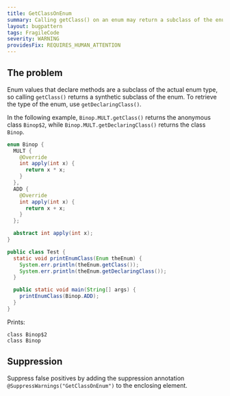 ```yaml
---
title: GetClassOnEnum
summary: Calling getClass() on an enum may return a subclass of the enum type
layout: bugpattern
tags: FragileCode
severity: WARNING
providesFix: REQUIRES_HUMAN_ATTENTION
---
```


<!--
*** AUTO-GENERATED, DO NOT MODIFY ***
To make changes, edit the @BugPattern annotation or the explanation in docs/bugpattern.
-->

## The problem
Enum values that declare methods are a subclass of the actual enum type, so
calling `getClass()` returns a synthetic subclass of the enum. To retrieve the
type of the enum, use `getDeclaringClass()`.

In the following example, `Binop.MULT.getClass()` returns the anonymous class
`Binop$2`, while `Binop.MULT.getDeclaringClass()` returns the class `Binop`.

```java
enum Binop {
  MULT {
    @Override
    int apply(int x) {
      return x * x;
    }
  },
  ADD {
    @Override
    int apply(int x) {
      return x + x;
    }
  };

  abstract int apply(int x);
}
```

```java
public class Test {
  static void printEnumClass(Enum theEnum) {
    System.err.println(theEnum.getClass());
    System.err.println(theEnum.getDeclaringClass());
  }

  public static void main(String[] args) {
    printEnumClass(Binop.ADD);
  }
}
```

Prints:

```
class Binop$2
class Binop
```

## Suppression
Suppress false positives by adding the suppression annotation `@SuppressWarnings("GetClassOnEnum")` to the enclosing element.
